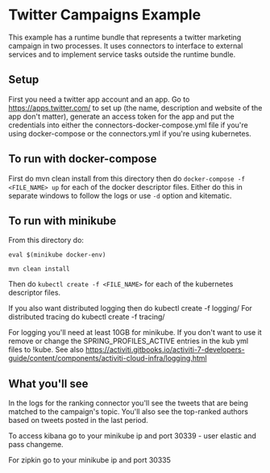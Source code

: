 # Twitter Campaigns Example

This example has a runtime bundle that represents a twitter marketing campaign in two processes. It uses connectors to interface to external services and to implement service tasks outside the runtime bundle.

## Setup

First you need a twitter app account and an app. Go to https://apps.twitter.com/ to set up (the name, description and website of the app don't matter), generate an access token for the app and put the credentials into either the connectors-docker-compose.yml file if you're using docker-compose or the connectors.yml if you're using kubernetes.

## To run with docker-compose

First do mvn clean install from this directory then do `docker-compose -f <FILE_NAME> up` for each of the docker descriptor files. Either do this in separate windows to follow the logs or use `-d` option and kitematic.

## To run with minikube

From this directory do:

`eval $(minikube docker-env)`

`mvn clean install`

Then do `kubectl create -f <FILE_NAME>` for each of the kubernetes descriptor files.

If you also want distributed logging then do kubectl create -f logging/
For distributed tracing do kubectl create -f tracing/

For logging you'll need at least 10GB for minikube. If you don't want to use it remove or change the SPRING_PROFILES_ACTIVE entries in the kub yml files to !kube. See also https://activiti.gitbooks.io/activiti-7-developers-guide/content/components/activiti-cloud-infra/logging.html

## What you'll see

In the logs for the ranking connector you'll see the tweets that are being matched to the campaign's topic. You'll also see the top-ranked authors based on tweets posted in the last period.

To access kibana go to your minikube ip and port 30339 - user elastic and pass changeme.

For zipkin go to your minikube ip and port 30335